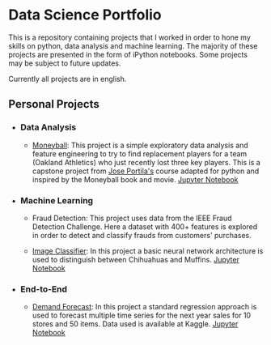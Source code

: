 # Data Science Portfolio
This is a repository containing projects that I worked in order to hone my skills on python, data analysis and machine learning. The majority of these projects are presented in the form of iPython notebooks. Some projects may be subject to future updates.

Currently all projects are in english.

##  Personal Projects

* ### Data Analysis
  
  * [Moneyball](https://github.com/diogolbar/portfolio/tree/main/Moneyball): This project is a simple exploratory data analysis and feature engineering to try to find replacement players for a team (Oakland Athletics) who just recently lost three key players. This is a capstone project from [Jose Portila's](https://www.udemy.com/course/data-science-and-machine-learning-bootcamp-with-r/) course adapted for python and inspired by the Moneyball book and movie. [Jupyter Notebook](https://nbviewer.jupyter.org/github/diogolbar/portfolio/blob/main/Moneyball/Moneyball.ipynb)

* ### Machine Learning
  
  * Fraud Detection: This project uses data from the IEEE Fraud Detection Challenge. Here a dataset with 400+ features is explored in order to detect and classify frauds from customers' purchases.

  * [Image Classifier](https://github.com/diogolbar/image-classifier): In this project a basic neural network architecture is used to distinguish between Chihuahuas and Muffins. [Jupyter Notebook](https://nbviewer.jupyter.org/github/diogolbar/image-classifier/blob/main/Chihuahua-Muffin.ipynb)
  
* ### End-to-End
  
  * [Demand Forecast](https://github.com/diogolbar/store-sales-forecast): In this project a standard regression approach is used to forecast multiple time series for the next year sales for 10 stores and 50 items. Data used is available at Kaggle. [Jupyter Notebook](https://nbviewer.jupyter.org/github/diogolbar/store-sales-forecast/blob/main/DemandTimeSeries.ipynb)
